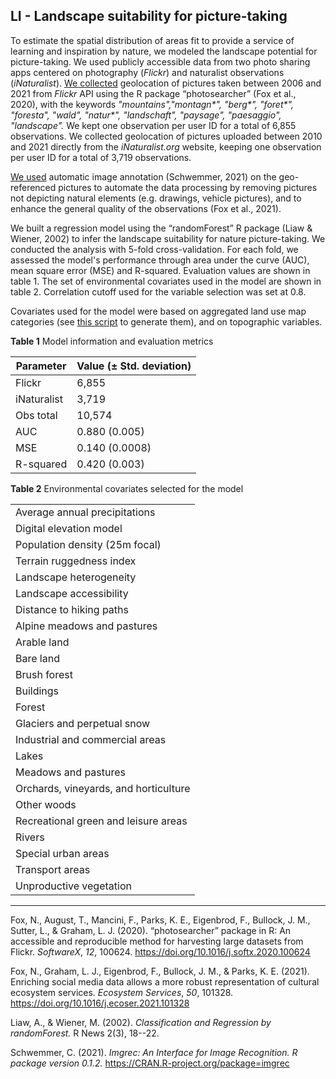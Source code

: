 ## LI - Landscape suitability for picture-taking

To estimate the spatial distribution of areas fit to provide a service of learning and inspiration by nature, we modeled the landscape potential for picture-taking. We used publicly accessible data from two photo sharing apps centered on photography (*Flickr*) and naturalist observations (*iNaturalist*). [We collected](https://github.com/NKulling/SWISS_NCP_ASSESSMENT/tree/main/NCP/LI/data_processing/flickr_data_extraction.R) geolocation of pictures taken between 2006 and 2021 from *Flickr* API using the R package “photosearcher” (Fox et al., 2020), with the keywords *"mountains","montagn\*", "berg\*", "foret\*", "foresta", "wald", "natur\*", "landschaft", "paysage", "paesaggio", "landscape".*  We kept one observation per user ID for a total of 6,855 observations. We collected geolocation of pictures uploaded between 2010 and 2021 directly from the *iNaturalist.org* website, keeping one observation per user ID for a total of 3,719 observations. 

[We used](https://github.com/NKulling/SWISS_NCP_ASSESSMENT/tree/main/NCP/LI/data_processing/flickr_image_recognition.R) automatic image annotation (Schwemmer, 2021) on the geo-referenced pictures to automate the data processing by removing pictures not depicting natural elements (e.g. drawings, vehicle pictures), and to enhance the general quality of the observations (Fox et al., 2021). 

We built a regression model using the “randomForest” R package (Liaw & Wiener, 2002) to infer the landscape suitability for nature picture-taking. We conducted the analysis with 5-fold cross-validation. For each fold, we assessed the model's performance through area under the curve (AUC), mean square error (MSE) and R-squared. Evaluation values are shown in table 1. The set of environmental covariates used in the model are shown in table 2. Correlation cutoff used for the variable selection was set at 0.8. 

Covariates used for the model were based on aggregated land use map categories (see [this script](https://github.com/NKulling/SWISS_NCP_ASSESSMENT/tree/main/NCP/LI/data_processing/landuse_covariate_creation.R) to generate them), and on topographic variables. 

**Table 1** Model information and evaluation metrics 

| Parameter   | Value   (± Std. deviation) |
| ----------- | -------------------------- |
| Flickr      | 6,855                      |
| iNaturalist | 3,719                      |
| Obs total   | 10,574                     |
| AUC         | 0.880 (0.005)              |
| MSE         | 0.140 (0.0008)             |
| R-squared   | 0.420 (0.003)              |

 **Table 2**  Environmental covariates selected for the model

|                                        |
| -------------------------------------- |
| Average  annual precipitations         |
| Digital  elevation model               |
| Population  density (25m focal)        |
| Terrain  ruggedness index              |
| Landscape  heterogeneity               |
| Landscape  accessibility               |
| Distance  to hiking paths              |
| Alpine  meadows and pastures           |
| Arable  land                           |
| Bare  land                             |
| Brush  forest                          |
| Buildings                              |
| Forest                                 |
| Glaciers  and perpetual snow           |
| Industrial  and commercial areas       |
| Lakes                                  |
| Meadows  and pastures                  |
| Orchards,  vineyards, and horticulture |
| Other  woods                           |
| Recreational  green and leisure areas  |
| Rivers                                 |
| Special  urban areas                   |
| Transport  areas                       |
| Unproductive  vegetation               |

-------

Fox, N., August, T., Mancini, F., Parks, K. E., Eigenbrod, F., Bullock, J. M., Sutter, L., & Graham, L. J. (2020). “photosearcher” package in R: An accessible and reproducible method for harvesting large datasets from Flickr. *SoftwareX*, *12*, 100624. https://doi.org/10.1016/j.softx.2020.100624

Fox, N., Graham, L. J., Eigenbrod, F., Bullock, J. M., & Parks, K. E. (2021). Enriching social media data allows a more robust representation of cultural ecosystem services. *Ecosystem Services*, *50*, 101328. https://doi.org/10.1016/j.ecoser.2021.101328

Liaw, A., & Wiener, M. (2002). *Classification and Regression by randomForest.* R News 2(3), 18--22.

Schwemmer, C. (2021). *Imgrec: An Interface for Image Recognition. R  package version 0.1.2.* https://CRAN.R-project.org/package=imgrec

 